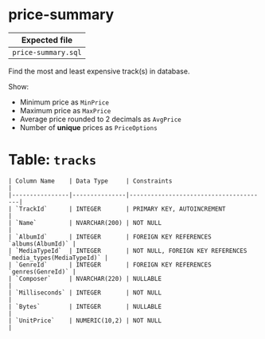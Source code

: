 # price-summary

| Expected file |
| ------------- |
| `price-summary.sql` |

Find the most and least expensive track(s) in database.

Show:

- Minimum price as `MinPrice`
- Maximum price as `MaxPrice`
- Average price rounded to 2 decimals as `AvgPrice`
- Number of **unique** prices as `PriceOptions`

# Table: `tracks`

```
| Column Name    | Data Type     | Constraints                           |
|----------------|---------------|---------------------------------------|
| `TrackId`      | INTEGER       | PRIMARY KEY, AUTOINCREMENT           |
| `Name`         | NVARCHAR(200) | NOT NULL                            |
| `AlbumId`      | INTEGER       | FOREIGN KEY REFERENCES `albums(AlbumId)` |
| `MediaTypeId`  | INTEGER       | NOT NULL, FOREIGN KEY REFERENCES `media_types(MediaTypeId)` |
| `GenreId`      | INTEGER       | FOREIGN KEY REFERENCES `genres(GenreId)` |
| `Composer`     | NVARCHAR(220) | NULLABLE                            |
| `Milliseconds` | INTEGER       | NOT NULL                            |
| `Bytes`        | INTEGER       | NULLABLE                            |
| `UnitPrice`    | NUMERIC(10,2) | NOT NULL                            |
```